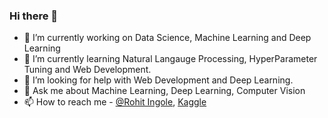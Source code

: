 ### Hi there 👋

- 🔭 I’m currently working on Data Science, Machine Learning and Deep Learning
- 🌱 I’m currently learning Natural Langauge Processing, HyperParameter Tuning and Web Development.
- 🤔 I’m looking for help with Web Development and Deep Learning.
- 💬 Ask me about Machine Learning, Deep Learning, Computer Vision
- 📫 How to reach me  - [@Rohit Ingole](https://www.linkedin.com/in/rohit-vilas-ingole/), [Kaggle](https://www.kaggle.com/datarohitingole)
